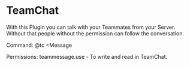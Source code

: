 # TeamChat
With this Plugin you can talk with your Teammates from your Server. Without that people without the permission can follow the conversation.

Command:
@tc <Message

Permissions:
teammessage.use - To write and read in TeamChat.
